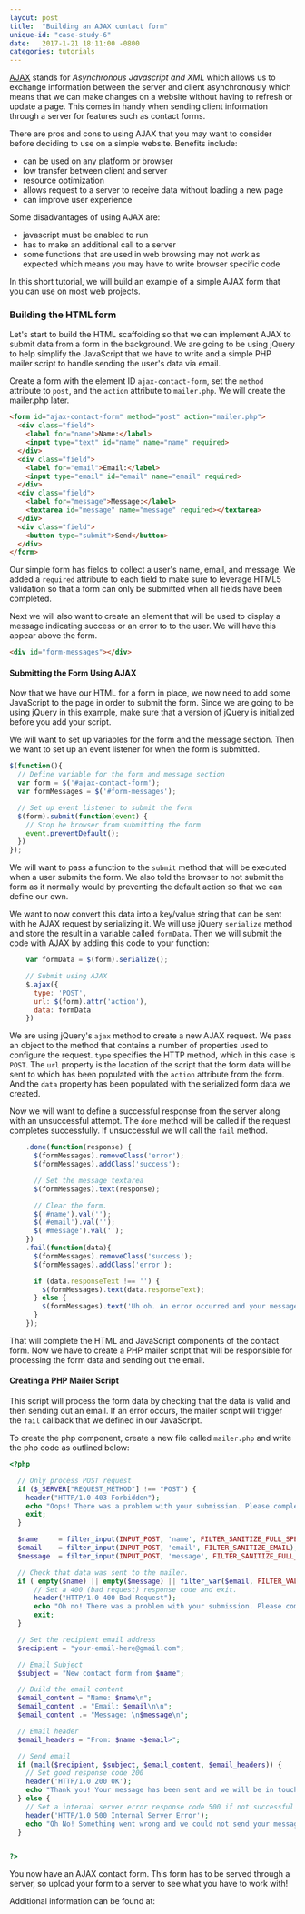 ```yaml
---
layout: post
title:  "Building an AJAX contact form"
unique-id: "case-study-6"
date:   2017-1-21 18:11:00 -0800
categories: tutorials
---
```


[AJAX](https://en.wikipedia.org/wiki/Ajax_(programming)) stands for *Asynchronous Javascript and XML* which allows us to exchange information between the server and client asynchronously which means that we can make changes on a website without having to refresh or update a page. This comes in handy when sending client information through a server for features such as contact forms.

There are pros and cons to using AJAX that you may want to consider before deciding to use on a simple website. Benefits include:
- can be used on any platform or browser
- low transfer between client and server
- resource optimization
- allows request to a server to receive data without loading a new page
- can improve user experience

Some disadvantages of using AJAX are:
- javascript must be enabled to run
- has to make an additional call to a server
- some functions that are used in web browsing may not work as expected which means you may have to write browser specific code

In this short tutorial, we will build an example of a simple AJAX form that you can use on most web projects.

### Building the HTML form

Let's start to build the HTML scaffolding so that we can implement AJAX to submit data from a form in the background. We are going to be using jQuery to help simplify the JavaScript that we have to write and a simple PHP mailer script to handle sending the user's data via email.

Create a form with the element ID ```ajax-contact-form```, set the ```method``` attribute to ```post```, and the ```action``` attribute to ```mailer.php```. We will create the mailer.php later.

```html
<form id="ajax-contact-form" method="post" action="mailer.php">
  <div class="field">
    <label for="name">Name:</label>
    <input type="text" id="name" name="name" required>
  </div>
  <div class="field">
    <label for="email">Email:</label>
    <input type="email" id="email" name="email" required>
  </div>
  <div class="field">
    <label for="message">Message:</label>
    <textarea id="message" name="message" required></textarea>
  </div>
  <div class="field">
    <button type="submit">Send</button>
  </div>
</form>
```

Our simple form has fields to collect a user's name, email, and message. We added a ```required``` attribute to each field to make sure to leverage HTML5 validation so that a form can only be submitted when all fields have been completed.

Next we will also want to create an element that will be used to display a message indicating success or an error to to the user. We will have this appear above the form.

```html
<div id="form-messages"></div>
```

#### Submitting the Form Using AJAX

Now that we have our HTML for a form in place, we now need to add some JavaScript to the page in order to submit the form. Since we are going to be using jQuery in this example, make sure that a version of jQuery is initialized before you add your script.

We will want to set up variables for the form and the message section. Then we want to set up an event listener for when the form is submitted.

```js
$(function(){
  // Define variable for the form and message section
  var form = $('#ajax-contact-form');
  var formMessages = $('#form-messages');

  // Set up event listener to submit the form
  $(form).submit(function(event) {
    // Stop he browser from submitting the form
    event.preventDefault();
  })
});
```

We will want to pass a function to the ```submit``` method that will be executed when a user submits the form. We also told the browser to not submit the form as it normally would by preventing the default action so that we can define our own.

We want to now convert this data into a key/value string that can be sent with he AJAX request by serializing it. We will use jQuery ```serialize``` method and store the result in a variable called ```formData```. Then we will submit the code with AJAX by adding this code to your function:

```js
    var formData = $(form).serialize();

    // Submit using AJAX
    $.ajax({
      type: 'POST',
      url: $(form).attr('action'),
      data: formData
    })
```

We are using jQuery's ```ajax``` method to create a new AJAX request. We pass an object to the method that contains a number of properties used to configure the request. ```type``` specifies the HTTP method, which in this case is ```POST```. The ```url``` property is the location of the script that the form data will be sent to which has been populated with the ```action``` attribute from the form. And the ```data``` property has been populated with the serialized form data we created.

Now we will want to define a successful response from the server along with an unsuccessful attempt. The ```done``` method will be called if the request completes successfully. If unsuccessful we will call the ```fail``` method.

```js
    .done(function(response) {
      $(formMessages).removeClass('error');
      $(formMessages).addClass('success');

      // Set the message textarea
      $(formMessages).text(response);

      // Clear the form.
      $('#name').val('');
      $('#email').val('');
      $('#message').val('');
    })
    .fail(function(data){
      $(formMessages).removeClass('success');
      $(formMessages).addClass('error');

      if (data.responseText !== '') {
        $(formMessages).text(data.responseText);
      } else {
        $(formMessages).text('Uh oh. An error occurred and your message could not be sent.');
      }
    });
```

That will complete the HTML and JavaScript components of the contact form. Now we have to create a PHP mailer script that will be responsible for processing the form data and sending out the email.

#### Creating a PHP Mailer Script

This script will process the form data by checking that the data is valid and then sending out an email. If an error occurs, the mailer script will trigger the ```fail``` callback that we defined in our JavaScript.

To create the php component, create a new file called ```mailer.php``` and write the php code as outlined below:

```php
<?php

  // Only process POST request
  if ($_SERVER["REQUEST_METHOD"] !== "POST") {
    header("HTTP/1.0 403 Forbidden");
    echo "Oops! There was a problem with your submission. Please complete the form and try again.";
    exit;
  }

  $name     = filter_input(INPUT_POST, 'name', FILTER_SANITIZE_FULL_SPECIAL_CHARS);
  $email    = filter_input(INPUT_POST, 'email', FILTER_SANITIZE_EMAIL);
  $message  = filter_input(INPUT_POST, 'message', FILTER_SANITIZE_FULL_SPECIAL_CHARS);

  // Check that data was sent to the mailer.
  if ( empty($name) || empty($message) || filter_var($email, FILTER_VALIDATE_EMAIL) === false) {
      // Set a 400 (bad request) response code and exit.
      header("HTTP/1.0 400 Bad Request");
      echo "Oh no! There was a problem with your submission. Please complete the form and try again.";
      exit;
  }

  // Set the recipient email address
  $recipient = "your-email-here@gmail.com";

  // Email Subject
  $subject = "New contact form from $name";

  // Build the email content
  $email_content = "Name: $name\n";
  $email_content .= "Email: $email\n\n";
  $email_content .= "Message: \n$message\n";

  // Email header
  $email_headers = "From: $name <$email>";

  // Send email
  if (mail($recipient, $subject, $email_content, $email_headers)) {
    // Set good response code 200
    header('HTTP/1.0 200 OK');
    echo "Thank you! Your message has been sent and we will be in touch.";
  } else {
    // Set a internal server error response code 500 if not successful
    header('HTTP/1.0 500 Internal Server Error');
    echo "Oh No! Something went wrong and we could not send your message.";
  }


?>

```

You now have an AJAX contact form. This form has to be served through a server, so upload your form to a server to see what you have to work with!

Additional information can be found at:

